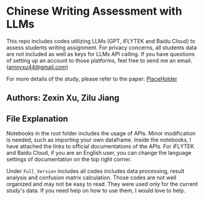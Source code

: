 # Chinese Writing Assessment with LLMs

This repo includes codes utilizing LLMs (GPT, iFLYTEK and Baidu Cloud) to assess students writing assignment. For privacy concerns, all students data are not included as well as keys for LLMs API calling. If you have questions of setting up an account to those platforms, feel free to send me an email. (amoyxu44@gmail.com)

For more details of the study, please refer to the paper: [PlaceHolder]()

## Authors: Zexin Xu, Zilu Jiang

## File Explanation

Notebooks in the root folder includes the usage of APIs. Minor modification is needed, such as importing your own dataframe. Inside the notebooks, I have attached the links to official documentations of the APIs. For iFLYTEK and Baidu Cloud, if you are an English user, you can change the language settings of documentation on the top right corner.

Under `Full_Version` includes all codes includes data processing, result analysis and confusion matrix calculation. Those codes are not well organized and may not be easy to read. They were used only for the current study's data. If you need help on how to use them, I would love to help.
